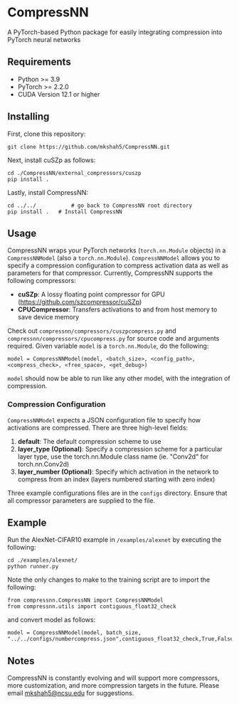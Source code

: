 # CompressNN
A PyTorch-based Python package for easily integrating compression into PyTorch neural networks

## Requirements
- Python >= 3.9
- PyTorch >= 2.2.0
- CUDA Version 12.1 or higher

## Installing
First, clone this repository:

```
git clone https://github.com/mkshah5/CompressNN.git
```

Next, install cuSZp as follows:

```
cd ./CompressNN/external_compressors/cuszp
pip install .
```

Lastly, install CompressNN:

```
cd ../../           # go back to CompressNN root directory
pip install .   # Install CompressNN
```

## Usage
CompressNN wraps your PyTorch networks (`torch.nn.Module` objects) in a `CompressNNModel` (also a `torch.nn.Module`). `CompressNNModel` allows you to specify a compression configuration to compress activation data as well as parameters for that compressor. Currently, CompressNN supports the following compressors:
- **cuSZp**: A lossy floating point compressor for GPU (https://github.com/szcompressor/cuSZp)
- **CPUCompressor**: Transfers activations to and from host memory to save device memory

Check out `compressnn/compressors/cuszpcompress.py` and `compressnn/compressors/cpucompress.py` for source code and arguments required. Given variable `model` is a `torch.nn.Module`, do the following:

```
model = CompressNNModel(model, <batch_size>, <config_path>,<compress_check>, <free_space>, <get_debug>)
```

`model` should now be able to run like any other model, with the integration of compression.

### Compression Configuration
`CompressNNModel` expects a JSON configuration file to specify how activations are compressed. There are three high-level fields:
1. **default**: The default compression scheme to use
2. **layer_type (Optional)**: Specify a compression scheme for a particular layer type, use the torch.nn.Module class name (ie. "Conv2d" for torch.nn.Conv2d)
3. **layer_number (Optional)**: Specify which activation in the network to compress from an index (layers numbered starting with zero index)

Three example configurations files are in the `configs` directory. Ensure that all compressor parameters are supplied to the file.

## Example
Run the AlexNet-CIFAR10 example in `/examples/alexnet` by executing the following:

```
cd ./examples/alexnet/
python runner.py
```

Note the only changes to make to the training script are to import the following:

```
from compressnn.CompressNN import CompressNNModel
from compressnn.utils import contiguous_float32_check
```

and convert model as follows:

```
model = CompressNNModel(model, batch_size, "../../configs/numbercompress.json",contiguous_float32_check,True,False)
```

## Notes
CompressNN is constantly evolving and will support more compressors, more customization, and more compression targets in the future. Please email mkshah5@ncsu.edu for suggestions.
